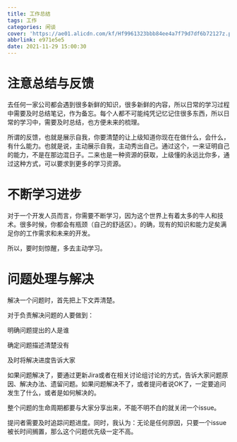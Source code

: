 ```yaml
---
title: 工作总结
tags: 工作
categories: 闲谈
cover: 'https://ae01.alicdn.com/kf/Hf9961323bbb84ee4a7f79d7df6b72127z.png'
abbrlink: e971e5e5
date: 2021-11-29 15:00:30
---
```


# 注意总结与反馈

去任何一家公司都会遇到很多新鲜的知识，很多新鲜的内容，所以日常的学习过程中需要及时总结笔记，作为备忘。每个人都不可能纯凭记忆记住很多东西，所以日常的学习中，需要及时总结，也方便未来的梳理。

所谓的反馈，也就是展示自我，你要清楚的让上级知道你现在在做什么，会什么，有什么能力。也就是说，主动展示自我，主动秀出自己。通过这个，一来证明自己的能力，不是在那边混日子。二来也是一种资源的获取，上级懂的永远比你多，通过这种方式，可以要求到更多的学习资源。

# 不断学习进步

对于一个开发人员而言，你需要不断学习，因为这个世界上有着太多的牛人和技术。很多时候，你都会有瓶颈（自己的舒适区）。的确，现有的知识和能力足矣满足你的工作需求和未来的开发。

所以，要时刻惊醒，多去主动学习。

# 问题处理与解决

解决一个问题时，首先把上下文弄清楚。

对于负责解决问题的人要做到：

明确问题提出的人是谁

确定问题描述清楚没有

及时将解决进度告诉大家

如果问题解决了，要通过更新Jira或者在相关讨论组讨论的方式，告诉大家问题原因、解决办法、遗留问题。如果问题解决不了，或者提问者说OK了，一定要追问发生了什么，或者是如何解决的。

整个问题的生命周期都要与大家分享出来，不能不明不白的就关闭一个issue。

提问者需要及时追踪问题进度。同时，我认为：无论是任何原因，只要一个issue被长时间搁置，那么这个问题优先级一定不高。